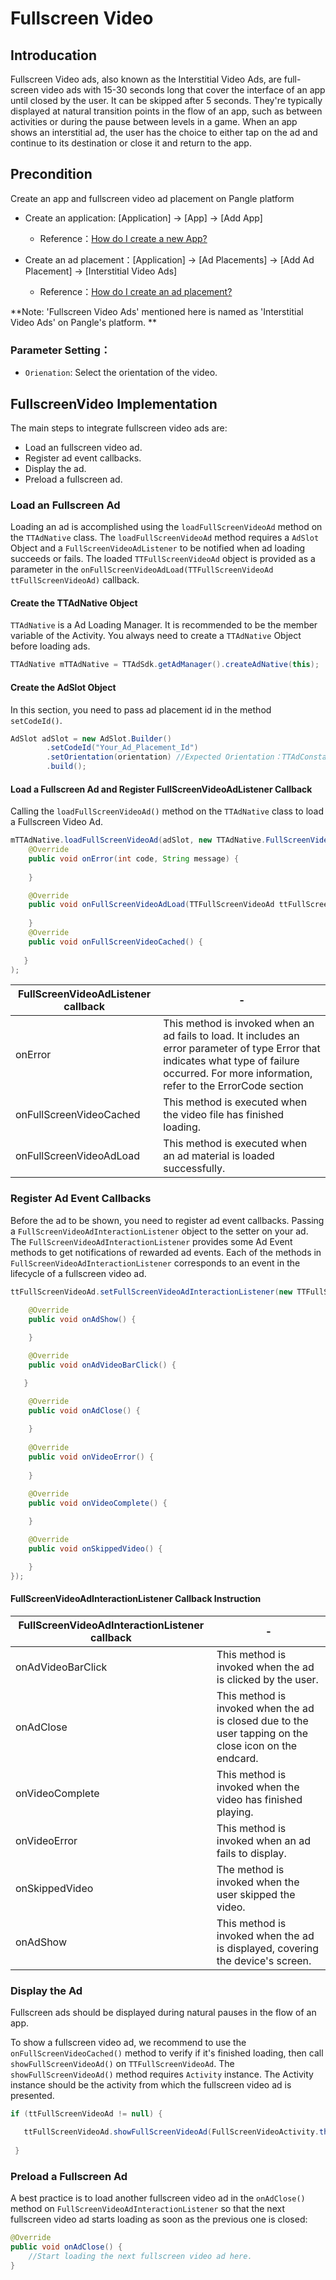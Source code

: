 # Fullscreen Video

## Introducation
Fullscreen Video ads, also known as the Interstitial Video Ads, are full-screen video ads with 15-30 seconds long that cover the interface of an app until closed by the user. It can be skipped after 5 seconds. They're typically displayed at natural transition points in the flow of an app, such as between activities or during the pause between levels in a game. When an app shows an interstitial ad, the user has the choice to either tap on the ad and continue to its destination or close it and return to the app.

## Precondition
Create an app and fullscreen video ad placement on Pangle platform

   - Create an application: [Application] -> [App] -> [Add App]
    
      - Reference：[How do I create a new App?](https://www.pangleglobal.com/jp/help/doc/5dd362e23d7897001168e334)

  - Create an ad placement：[Application] -> [Ad Placements] -> [Add Ad Placement] -> [Interstitial Video Ads]
    
      - Reference：[How do I create an ad placement?](https://www.pangleglobal.com/jp/help/doc/5e62079cfe8738000fd184cf)
    
**Note: 'Fullscreen Video Ads' mentioned here is named as 'Interstitial Video Ads' on Pangle's platform. **

### Parameter Setting：
- `Orienation`: Select the orientation of the video.
    
    
## FullscreenVideo Implementation
The main steps to integrate fullscreen video ads are:

- Load an fullscreen video ad.
- Register ad event callbacks.
- Display the ad.
- Preload a fullscreen ad.

### Load an Fullscreen Ad
Loading an ad is accomplished using the `loadFullScreenVideoAd` method on the `TTAdNative` class. The `loadFullScreenVideoAd` method requires a `AdSlot` Object and a `FullScreenVideoAdListener` to be notified when ad loading succeeds or fails. The loaded `TTFullScreenVideoAd` object is provided as a parameter in the `onFullScreenVideoAdLoad(TTFullScreenVideoAd ttFullScreenVideoAd)` callback.

#### Create the TTAdNative Object
`TTAdNative` is a Ad Loading Manager. It is recommended to be the member variable of the Activity. You always need to create a `TTAdNative` Object before loading ads.

```Java
TTAdNative mTTAdNative = TTAdSdk.getAdManager().createAdNative(this);
```

#### Create the AdSlot Object
In this section, you need to pass ad placement id in the method `setCodeId()`.

```Java
AdSlot adSlot = new AdSlot.Builder()
        .setCodeId("Your_Ad_Placement_Id")
        .setOrientation(orientation) //Expected Orientation：TTAdConstant.HORIZONTAL or TTAdConstant.VERTICAL
        .build();
```

#### Load a Fullscreen Ad and Register FullScreenVideoAdListener Callback
Calling the `loadFullScreenVideoAd()` method on the `TTAdNative` class to load a Fullscreen Video Ad.

```Java
mTTAdNative.loadFullScreenVideoAd(adSlot, new TTAdNative.FullScreenVideoAdListener() {
    @Override
    public void onError(int code, String message) {
       
    }

    @Override
    public void onFullScreenVideoAdLoad(TTFullScreenVideoAd ttFullScreenVideoAd) {
       
    }
    @Override
    public void onFullScreenVideoCached() {
   
   }
);
```

| FullScreenVideoAdListener callback | - |
|---------------------|------------------------------------------------------------|
| onError             | This method is invoked when an ad fails to load. It includes an error parameter of type Error that indicates what type of failure occurred. For more information, refer to the ErrorCode section                                                 |
| onFullScreenVideoCached | This method is executed when the video file has finished loading.               |
| onFullScreenVideoAdLoad | This method is executed when an ad material is loaded successfully.             |


### Register Ad Event Callbacks

Before the ad to be shown, you need to register ad event callbacks. Passing a `FullScreenVideoAdInteractionListener` object to the setter on your ad. The `FullScreenVideoAdInteractionListener` provides some Ad Event methods to get notifications of rewarded ad events. Each of the methods in `FullScreenVideoAdInteractionListener` corresponds to an event in the lifecycle of a fullscreen video ad.

```Java
ttFullScreenVideoAd.setFullScreenVideoAdInteractionListener(new TTFullScreenVideoAd.FullScreenVideoAdInteractionListener() {

    @Override
    public void onAdShow() {
       
    }

    @Override
    public void onAdVideoBarClick() {

   }

    @Override
    public void onAdClose() {
       
    }
    
    @Override
    public void onVideoError() {
       
    }

    @Override
    public void onVideoComplete() {
       
    }

    @Override
    public void onSkippedVideo() {

    }
});
```

#### FullScreenVideoAdInteractionListener Callback Instruction
| FullScreenVideoAdInteractionListener callback | - |
|---------------------|------------------------------------------------------------|
| onAdVideoBarClick   | This method is invoked when the ad is clicked by the user.                                      |
| onAdClose           | This method is invoked when the ad is closed due to the user tapping on the close icon on the endcard.               |
| onVideoComplete     | This method is invoked when the video has finished playing.                                    |
| onVideoError        | This method is invoked when an ad fails to display.   |
| onSkippedVideo      | The method is invoked when the user skipped the video.                                    |
| onAdShow            | This method is invoked when the ad is displayed, covering the device's screen.                                      |



### Display the Ad
Fullscreen ads should be displayed during natural pauses in the flow of an app.

To show a fullscreen video ad, we recommend to use the `onFullScreenVideoCached()` method to verify if it's finished loading, then call `showFullScreenVideoAd()` on `TTFullScreenVideoAd`. The `showFullScreenVideoAd()` method requires `Activity` instance. The Activity instance should be the activity from which the fullscreen video ad is presented.

```Java
if (ttFullScreenVideoAd != null) {

   ttFullScreenVideoAd.showFullScreenVideoAd(FullScreenVideoActivity.this);
       
 }
```

### Preload a Fullscreen Ad

A best practice is to load another fullscreen video ad in the `onAdClose()` method on `FullScreenVideoAdInteractionListener` so that the next fullscreen video ad starts loading as soon as the previous one is closed:

```Java
@Override
public void onAdClose() {
    //Start loading the next fullscreen video ad here.
}
```










